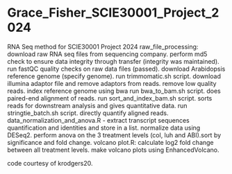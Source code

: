 # Grace_Fisher_SCIE30001_Project_2024
RNA Seq method for SCIE30001 Project 2024
raw_file_processing: 
download raw RNA seq files from sequencing company. perform md5 check to ensure data integrity through transfer (integrity was maintained). run fastQC quality checks on raw data files (passed). download Arabidopsis reference genome (specify genome). 
run trimmomatic.sh script. download illumina adaptor file and remove adaptors from reads. remove low quality reads. 
index reference genome using bwa
run bwa_to_bam.sh script. does paired-end alignment of reads. 
run sort_and_index_bam.sh script. sorts reads for downstream analysis and gives quantitative data. 
run stringtie_batch.sh script. directly quantify aligned reads. 
data_normalization_and_anova.R - extract transcript sequences quantification and identities and store in a list. normalize data using DESeq2. perform anova on the 3 treatment levels (col, luh and ABI).sort by significance and fold change. 
volcano plot.R: calculate log2 fold change between all treatment levels. make volcano plots using EnhancedVolcano. 

code courtesy of krodgers20. 
